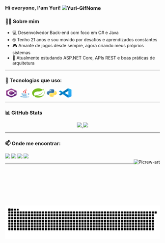 ### Hi everyone, I'am Yuri! <img align="center" alt="Yuri-GifNome" height="70" src="https://images-wixmp-ed30a86b8c4ca887773594c2.wixmp.com/f/b74aed10-9d9e-41f7-81f4-5735b00bff77/dd4h79e-9dae50ae-67cb-4b4c-bbea-4a10cf4f4fcf.gif?token=eyJ0eXAiOiJKV1QiLCJhbGciOiJIUzI1NiJ9.eyJzdWIiOiJ1cm46YXBwOjdlMGQxODg5ODIyNjQzNzNhNWYwZDQxNWVhMGQyNmUwIiwiaXNzIjoidXJuOmFwcDo3ZTBkMTg4OTgyMjY0MzczYTVmMGQ0MTVlYTBkMjZlMCIsIm9iaiI6W1t7InBhdGgiOiJcL2ZcL2I3NGFlZDEwLTlkOWUtNDFmNy04MWY0LTU3MzViMDBiZmY3N1wvZGQ0aDc5ZS05ZGFlNTBhZS02N2NiLTRiNGMtYmJlYS00YTEwY2Y0ZjRmY2YuZ2lmIn1dXSwiYXVkIjpbInVybjpzZXJ2aWNlOmZpbGUuZG93bmxvYWQiXX0.bSuAL5SeFBhOvd6LkLK5dmLqP3LUhLTUTt7BYKbpzhM">


### 🧑‍💻 Sobre mim

- 💻 Desenvolvedor Back-end com foco em C# e Java
- 🤓 Tenho 21 anos e sou movido por desafios e aprendizados constantes
- 🎮 Amante de jogos desde sempre, agora criando meus próprios sistemas
- 🌱 Atualmente estudando ASP.NET Core, APIs REST e boas práticas de arquitetura

---

### 🚀 Tecnologias que uso:

<div style="display: inline_block">
  <img align="center" alt="Yuri-CSharp" height="30" width="40" src="https://raw.githubusercontent.com/devicons/devicon/master/icons/csharp/csharp-original.svg">
  <img align="center" alt="Yuri-Java" height="30" width="40" src="https://raw.githubusercontent.com/devicons/devicon/master/icons/java/java-original.svg">
  <img align="center" alt="Yuri-Springboot" height="30" width="40" src="https://raw.githubusercontent.com/devicons/devicon/master/icons/spring/spring-original.svg">
  <img align="center" alt="Yuri-Python" height="30" width="40" src="https://raw.githubusercontent.com/devicons/devicon/master/icons/python/python-original.svg">
  <img align="center" alt="Yuri-VSCode" height="30" width="40" src="https://raw.githubusercontent.com/devicons/devicon/master/icons/vscode/vscode-original.svg">
</div>

---

### 📊 GitHub Stats

<div align="center">
  <a href="https://github.com/Iam-yuri">
    <img height="160em" src="https://github-readme-stats.vercel.app/api?username=Iam-yuri&show_icons=true&theme=tokyonight&include_all_commits=true&count_private=true"/>
    <img height="160em" src="https://github-readme-stats.vercel.app/api/top-langs/?username=Iam-yuri&layout=compact&langs_count=7&theme=tokyonight"/>
  </a>
</div>

---

### 📫 Onde me encontrar:

<div>
  <a href="https://www.instagram.com/_.hiyurii._/" target="_blank"><img src="https://img.shields.io/badge/Instagram-%23E4405F?style=for-the-badge&logo=instagram&logoColor=white"></a>
  <a href="mailto:reis17.yuriprado@gmail.com"><img src="https://img.shields.io/badge/Gmail-D14836?style=for-the-badge&logo=gmail&logoColor=white"></a>
  <a href="mailto:reis19.yuriprado@outlook.com"><img src="https://img.shields.io/badge/Outlook-0078D4?style=for-the-badge&logo=microsoft-outlook&logoColor=white"></a>
  <a href="https://www.linkedin.com/in/yuri-prado-dos-reis-709578213/" target="_blank"><img src="https://img.shields.io/badge/LinkedIn-%230077B5?style=for-the-badge&logo=linkedin&logoColor=white"></a>
</div>

<div align="right">
  <img align="right" alt="Picrew-art" height="150" src="https://cdn.picrew.me/shareImg/org/202502/11534_LR6i4jOY.png">
</div>

---

<div align=center>

<img src="https://raw.githubusercontent.com/Iam-yuri/Iam-yuri/output/snake.svg" alt="Snake animation" />

</div>


